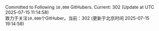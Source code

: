 Committed to Following `10,000` GitHubers. Current: <!-- FOLLOWING_COUNT -->302<!-- FOLLOWING_COUNT --> (Update at UTC <!-- LAST_UPDATED -->2025-07-15 11:14:58<!-- LAST_UPDATED -->)<br>
致力于关注`10,000`个GitHuber。当前：<!-- FOLLOWING_COUNT -->302<!-- FOLLOWING_COUNT --> (更新于北京时间 <!-- LAST_UPDATED_CST -->2025-07-15 19:14:58<!-- LAST_UPDATED_CST -->)
